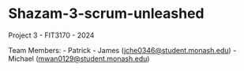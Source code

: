 # Shazam-3-scrum-unleashed
Project 3 - FIT3170 - 2024

Team Members:
    - Patrick
    - James (jche0346@student.monash.edu)
    - Michael (mwan0129@student.monash.edu)